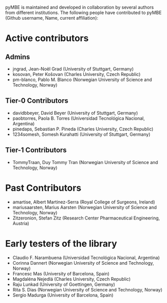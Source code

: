 pyMBE is maintained and developed in collaboration by several authors from different institutions.
The following people have contributed to pyMBE (Github username, Name, current affiliation):

# Active contributors
## Admins
- jngrad, Jean-Noël Grad (University of Stuttgart, Germany)
- kosovan, Peter Košovan (Charles University, Czech Republic)
- pm-blanco, Pablo M. Blanco (Norwegian University of Science and Technology, Norway)

## Tier-0 Contributors
- davidbbeyer, David Beyer (University of Stuttgart, Germany)
- paobtorres, Paola B. Torres (Universidad Tecnológica Nacional, Argentina)
- pinedaps, Sebastian P. Pineda (Charles University, Czech Republic)
- 1234somesh, Somesh Kurahatti (University of Stuttgart, Germany)

## Tier-1 Contributors
- TommyTraan, Duy Tommy Tran (Norwegian University of Science and Technology, Norway)

# Past Contributors
- amartise, Albert Martinez-Serra (Royal College of Surgeons, Ireland) 
- mariusaarsten, Marius Aarsten (Norwegian University of Science and Technology, Norway)
- Zitzeronion, Stefan Zitz (Research Center Pharmaceutical Engineering, Austria)

# Early testers of the library
- Claudio F. Narambuena (Universidad Tecnológica Nacional, Argentina)
- Corinna Dannert (Norwegian University of Science and Technology, Norway)
- Francesc Mas (University of Barcelona, Spain)
- Magdaléna Nejedlá (Charles University, Czech Republic)
- Raju Lunkad (University of Goettingen, Germany)
- Rita S. Dias (Norwegian University of Science and Technology, Norway)
- Sergio Madurga (University of Barcelona, Spain)